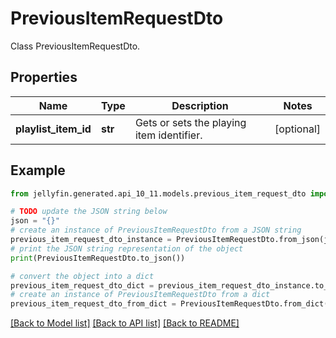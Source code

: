 # PreviousItemRequestDto

Class PreviousItemRequestDto.

## Properties

Name | Type | Description | Notes
------------ | ------------- | ------------- | -------------
**playlist_item_id** | **str** | Gets or sets the playing item identifier. | [optional] 

## Example

```python
from jellyfin.generated.api_10_11.models.previous_item_request_dto import PreviousItemRequestDto

# TODO update the JSON string below
json = "{}"
# create an instance of PreviousItemRequestDto from a JSON string
previous_item_request_dto_instance = PreviousItemRequestDto.from_json(json)
# print the JSON string representation of the object
print(PreviousItemRequestDto.to_json())

# convert the object into a dict
previous_item_request_dto_dict = previous_item_request_dto_instance.to_dict()
# create an instance of PreviousItemRequestDto from a dict
previous_item_request_dto_from_dict = PreviousItemRequestDto.from_dict(previous_item_request_dto_dict)
```
[[Back to Model list]](../README.md#documentation-for-models) [[Back to API list]](../README.md#documentation-for-api-endpoints) [[Back to README]](../README.md)


